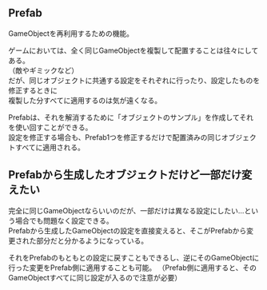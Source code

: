 ## Prefab
GameObjectを再利用するための機能。

ゲームにおいては、全く同じGameObjectを複製して配置することは往々にしてある。  
（敵やギミックなど）  
だが、同じオブジェクトに共通する設定をそれぞれに行ったり、設定したものを修正するときに  
複製した分すべてに適用するのは気が遠くなる。  

Prefabは、それを解消するために「オブジェクトのサンプル」を作成してそれを使い回すことができる。  
設定を修正する場合も、Prefab1つを修正するだけで配置済みの同じオブジェクトすべてに適用される。

## Prefabから生成したオブジェクトだけど一部だけ変えたい
完全に同じGameObjectならいいのだが、一部だけは異なる設定にしたい…という場合でも問題なく設定できる。  
Prefabから生成したGameObjectの設定を直接変えると、そこがPrefabから変更された部分だと分かるようになっている。  

それをPrefabのもともとの設定に戻すこともできるし、逆にそのGameObjectに行った変更をPrefab側に適用することも可能。
（Prefab側に適用すると、そのGameObjectすべてに同じ設定が入るので注意が必要）
